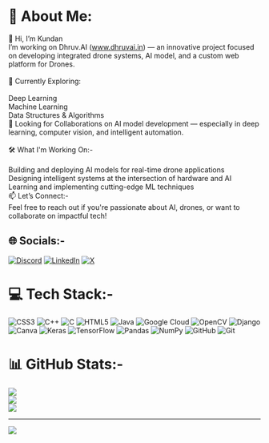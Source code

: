 # 💫 About Me:
👋 Hi, I’m Kundan<br>I’m working on  Dhruv.AI (www.dhruvai.in) — an innovative project focused on developing integrated drone systems, AI model, and a custom web platform for Drones. <br><br>🔬 Currently Exploring:<br><br>Deep Learning<br>Machine Learning<br>Data Structures & Algorithms<br>🤝 Looking for Collaborations on AI model development — especially in deep learning, computer vision, and intelligent automation.<br><br>🛠️ What I'm Working On:-<br><br>Building and deploying AI models for real-time drone applications<br>Designing intelligent systems at the intersection of hardware and AI<br>Learning and implementing cutting-edge ML techniques<br>📫 Let’s Connect:-<br>Feel free to reach out if you're passionate about AI, drones, or want to collaborate on impactful tech!


## 🌐 Socials:-
[![Discord](https://img.shields.io/badge/Discord-%237289DA.svg?logo=discord&logoColor=white)](https://discord.gg/kundanrajsingh) [![LinkedIn](https://img.shields.io/badge/LinkedIn-%230077B5.svg?logo=linkedin&logoColor=white)](https://linkedin.com/in/https://www.linkedin.com/in/kundan-raj-singh-714015283/) [![X](https://img.shields.io/badge/X-black.svg?logo=X&logoColor=white)](https://x.com/https://x.com/KUNDANR16564450) 

# 💻 Tech Stack:-
![CSS3](https://img.shields.io/badge/css3-%231572B6.svg?style=for-the-badge&logo=css3&logoColor=white) ![C++](https://img.shields.io/badge/c++-%2300599C.svg?style=for-the-badge&logo=c%2B%2B&logoColor=white) ![C](https://img.shields.io/badge/c-%2300599C.svg?style=for-the-badge&logo=c&logoColor=white) ![HTML5](https://img.shields.io/badge/html5-%23E34F26.svg?style=for-the-badge&logo=html5&logoColor=white) ![Java](https://img.shields.io/badge/java-%23ED8B00.svg?style=for-the-badge&logo=openjdk&logoColor=white) ![Google Cloud](https://img.shields.io/badge/GoogleCloud-%234285F4.svg?style=for-the-badge&logo=google-cloud&logoColor=white) ![OpenCV](https://img.shields.io/badge/opencv-%23white.svg?style=for-the-badge&logo=opencv&logoColor=white) ![Django](https://img.shields.io/badge/django-%23092E20.svg?style=for-the-badge&logo=django&logoColor=white) ![Canva](https://img.shields.io/badge/Canva-%2300C4CC.svg?style=for-the-badge&logo=Canva&logoColor=white) ![Keras](https://img.shields.io/badge/Keras-%23D00000.svg?style=for-the-badge&logo=Keras&logoColor=white) ![TensorFlow](https://img.shields.io/badge/TensorFlow-%23FF6F00.svg?style=for-the-badge&logo=TensorFlow&logoColor=white) ![Pandas](https://img.shields.io/badge/pandas-%23150458.svg?style=for-the-badge&logo=pandas&logoColor=white) ![NumPy](https://img.shields.io/badge/numpy-%23013243.svg?style=for-the-badge&logo=numpy&logoColor=white) ![GitHub](https://img.shields.io/badge/github-%23121011.svg?style=for-the-badge&logo=github&logoColor=white) ![Git](https://img.shields.io/badge/git-%23F05033.svg?style=for-the-badge&logo=git&logoColor=white)
# 📊 GitHub Stats:-
![](https://github-readme-stats.vercel.app/api?username=kundansinghrajput16&theme=dark&hide_border=false&include_all_commits=false&count_private=false)<br/>
![](https://nirzak-streak-stats.vercel.app/?user=kundansinghrajput16&theme=dark&hide_border=false)<br/>
![](https://github-readme-stats.vercel.app/api/top-langs/?username=kundansinghrajput16&theme=dark&hide_border=false&include_all_commits=false&count_private=false&layout=compact)

---
[![](https://visitcount.itsvg.in/api?id=kundansinghrajput16&icon=0&color=0)](https://visitcount.itsvg.in)

<!-- Proudly created with GPRM ( https://gprm.itsvg.in ) -->

<!--
**kundansinghrajput16/kundansinghrajput16** is a ✨ _special_ ✨ repository because its `README.md` (this file) appears on your GitHub profile.

Here are some ideas to get you started:

- 🔭 I’m currently working on ...
- 🌱 I’m currently learning ...
- 👯 I’m looking to collaborate on ...
- 🤔 I’m looking for help with ...
- 💬 Ask me about ...
- 📫 How to reach me: ...
- 😄 Pronouns: ...
- ⚡ Fun fact: ...
-->
